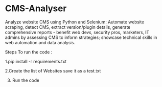 # CMS-Analyser
Analyze website CMS using Python and Selenium: Automate website scraping, detect CMS, extract version/plugin details, generate comprehensive reports - benefit web devs, security pros, marketers, IT admins by assessing CMS to inform strategies; showcase technical skills in web automation and data analysis.


Steps To run the code  : 

1.pip install -r requirements.txt

2.Create the list of Websites save it as a test.txt

3. Run the code 
